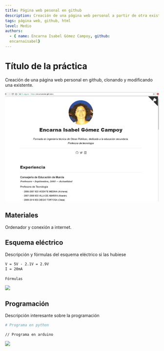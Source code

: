 ```yaml
---
title: Página web pesonal en github
description: Creación de una página web personal a partir de otra existente en github
tags: página web, github, html
level: Medio
authors:
  - { name: Encarna Isabel Gómez Campoy, github: 
  encarnaisabel}
---
```


# Título de la práctica

Creación de una página web personal en github, clonando y modificando una existente. 

![](paginawebpersonal.png)

## Materiales

Ordenador y conexión a internet.

## Esquema eléctrico

Descripción y fórmulas del esquema eléctrico si las hubiese

```
V = 5V - 2.1V = 2.9V
I = 20mA

Fórmulas
```

![](fritzing.png)

## Programación

Descripción interesante sobre la programación

```python
# Programa en python
```

```arduino
// Programa en arduino
```

![](mblock.png)
